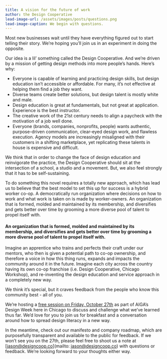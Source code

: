 ```yaml
---
title: A vision for the future of work
author: the Design Cooperative
lead-image-url: /assets/images/posts/questions.png
lead-image-caption: We begin with questions.
---
```


<!-- 

how to insert an image:

{% include image.html url="/assets/images/posts/questions.png" caption="We begin with questions." %}

-->

Most new businesses wait until they have everything figured out to start telling their story. We’re hoping you’ll join us in an experiment in doing the opposite.

<!-- more -->

Our idea is a lil’ something called the Design Cooperative. And we’re driven by a mission of getting design methods into more people’s hands. Here’s why:

- Everyone is capable of learning and practicing design skills, but design education isn’t accessible or affordable. For many, it’s not effective at helping them find a job they want.
- Diverse teams create better solutions, but design talent is mostly white and male.
- Design education is great at fundamentals, but not great at application. Experience is the best instructor.
- The creative work of the 21st century needs to align a paycheck with the motivation of a job well done.
- Everyone (brands, companies, nonprofits, people) wants authentic, purpose-driven communication, clear-eyed design work, and flawless execution. Agency models are increasingly misaligned with their customers in a shifting marketplace, yet replicating these talents in house is expensive and difficult.

We think that in order to change the face of design education and reinvigorate the practice, the Design Cooperative should sit at the intersection of a school, a studio and a movement. But, we also feel strongly that it has to be self-sustaining. 

To do something this novel requires a totally new approach, which has lead us to believe that the best model to set this up for success is a hybrid worker co-op. A democratically run organization where decisions on how to work and what work is taken on is made by worker-owners. An organization that is formed, molded and maintained by its membership, and diversifies and gets better over time by grooming a more diverse pool of talent to propel itself with.

#### An organization that is formed, molded and maintained by its membership, and diversifies and gets better over time by grooming a more diverse pool of talent to propel itself with. 

Imagine an apprentice who trains and perfects their craft under our mentors, who then is given a potential path to co-op ownership, and therefore a voice in how this thing runs, expands and impacts the community around it in the future. Imagine each city across the country having its own co-op franchise (i.e. Design Cooperative, Chicago Workshop), and re-inventing the design education and service approach in a completely new way.

We think it’s special, but it craves feedback from the people who know this community best - all of you.

We’re hosting a [free session on Friday, October 27th](https://www.eventbrite.com/e/designing-the-ideal-design-shop-tickets-38734833931) as part of AIGA’s Design Week here in Chicago to discuss and challenge what we’ve learned thus far. We’d love for you to join us for breakfast and a conversation around how to spread design literacy in a new way.

In the meantime, check out our manifesto and company roadmap, which are purposefully transparent and available to the public for feedback. If we won’t see you on the 27th, please feel free to shoot us a note at [jason@designcoop.co](mailto: jason@designcoop.co) with questions or feedback.  We’re looking forward to your thoughts either way.